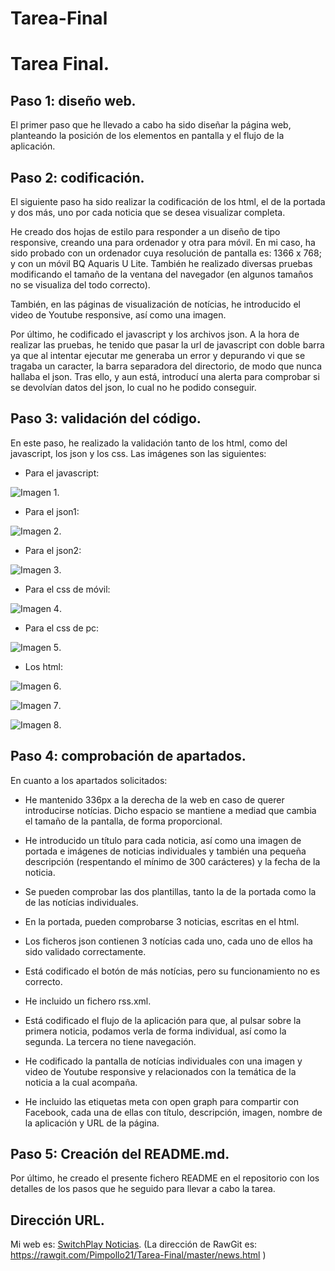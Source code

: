 # Tarea-Final

# Tarea Final.

## Paso 1: diseño web.
El primer paso que he llevado a cabo ha sido diseñar la página web, planteando la posición de los elementos en pantalla y el flujo de la aplicación.

## Paso 2: codificación.
El siguiente paso ha sido realizar la codificación de los html, el de la portada y dos más, uno por cada noticia que se desea visualizar completa.

He creado dos hojas de estilo para responder a un diseño de tipo responsive, creando una para ordenador y otra para móvil. En mi caso, ha sido probado con un ordenador cuya resolución de pantalla es: 1366 x 768; y con un móvil BQ Aquaris U Lite. También he realizado diversas pruebas modificando el tamaño de la ventana del navegador (en algunos tamaños no se visualiza del todo correcto).

También, en las páginas de visualización de notícias, he introducido el video de Youtube responsive, así como una imagen.

Por último, he codificado el javascript y los archivos json. A la hora de realizar las pruebas, he tenido que pasar la url de javascript con doble barra ya que al intentar ejecutar me generaba un error y depurando vi que se tragaba un caracter, la barra separadora del directorio, de modo que nunca hallaba el json. Tras ello, y aun está, introducí una alerta para comprobar si se devolvían datos del json, lo cual no he podido conseguir.

## Paso 3: validación del código.
En este paso, he realizado la validación tanto de los html, como del javascript, los json y los css. Las imágenes son las siguientes:

  - Para el javascript:
  
![Imagen 1](/img/validacion_js.PNG).

  - Para el json1:

![Imagen 2](/img/validacion_json1.PNG).

  - Para el json2:

![Imagen 3](/img/validacion_json2.PNG).

  - Para el css de móvil:

![Imagen 4](/img/validacion_css_mob.PNG).

  - Para el css de pc:

![Imagen 5](/img/validacion_css_pc.PNG).

  - Los html:
 
 ![Imagen 6](/img/validacion_html1.PNG).
 
 ![Imagen 7](/img/validacion_html2.PNG).
 
 ![Imagen 8](/img/validacion_html3.PNG).

## Paso 4: comprobación de apartados.
En cuanto a los apartados solicitados:

  - He mantenido 336px a la derecha de la web en caso de querer introducirse notícias. Dicho espacio se mantiene a mediad que cambia el tamaño de la pantalla, de forma proporcional.
  
  - He introducido un título para cada noticia, así como una imagen de portada e imágenes de noticias individuales y también una pequeña descripción (respentando el mínimo de 300 carácteres) y la fecha de la noticia.
  
  - Se pueden comprobar las dos plantillas, tanto la de la portada como la de las notícias individuales.
  
  - En la portada, pueden comprobarse 3 noticias, escritas en el html.
  
  - Los ficheros json contienen 3 notícias cada uno, cada uno de ellos ha sido validado correctamente.
  
  - Está codificado el botón de más notícias, pero su funcionamiento no es correcto.
  
  - He incluido un fichero rss.xml.
  
  - Está codificado el flujo de la aplicación para que, al pulsar sobre la primera noticia, podamos verla de forma individual, así como la segunda. La tercera no tiene navegación.
  
  - He codificado la pantalla de notícias individuales con una imagen y video de Youtube responsive y relacionados con la temática de la noticia a la cual acompaña.
  
   - He incluido las etiquetas meta con open graph para compartir con Facebook, cada una de ellas con título, descripción, imagen, nombre de la aplicación y URL de la página.

## Paso 5: Creación del README.md.
Por último, he creado el presente fichero README en el repositorio con los detalles de los pasos que he seguido para llevar a cabo la tarea. 

## Dirección URL.
Mi web es: [SwitchPlay Noticias]( https://github.com/Pimpollo21/Tarea-Final/ ).
(La dirección de RawGit es: https://rawgit.com/Pimpollo21/Tarea-Final/master/news.html )
